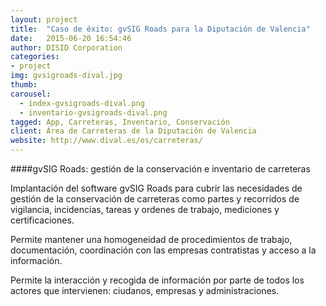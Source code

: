 ```yaml
---
layout: project
title:  "Caso de éxito: gvSIG Roads para la Diputación de Valencia"
date:   2015-06-20 16:54:46
author: DISID Corporation
categories:
- project
img: gvsigroads-dival.jpg
thumb:
carousel:
  - index-gvsigroads-dival.png
  - inventario-gvsigroads-dival.png
tagged: App, Carreteras, Inventario, Conservación
client: Área de Carreteras de la Diputación de Valencia
website: http://www.dival.es/es/carreteras/
---
```

####gvSIG Roads: gestión de la conservación e inventario de carreteras

Implantación del software gvSIG Roads para cubrir las necesidades de gestión de la conservación de carreteras
como partes y recorridos de vigilancia, incidencias, tareas y ordenes de trabajo,
mediciones y certificaciones.

Permite mantener una homogeneidad de procedimientos de trabajo, documentación,
coordinación con las empresas contratistas y acceso a la información.

Permite la interacción y recogida de información por parte de todos los actores que intervienen:
ciudanos, empresas y administraciones.



